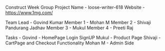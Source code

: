 Construct Week Group Project
Name - loose-writer-618
Website - https://www.1mg.com/

Team Lead - Govind Kumar
Member 1 - Mohan M
Member 2 - Shivaji Pandurang Jadhav
Member 3 - Mukul
Member 4 - Preeti Raj


Tasks - 
Govind - HomePage Login SignUP
Mukul - Product Page
Shivaji - CartPage and Checkout Functionality
Mohan M - Admin Side


